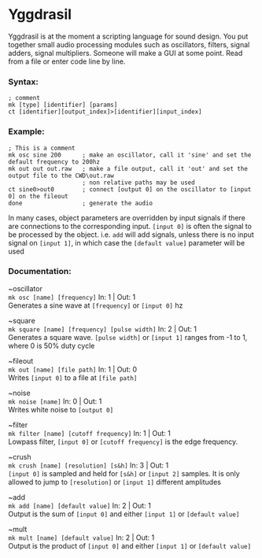 # Yggdrasil
Yggdrasil is at the moment a scripting language for sound design. You put together small audio processing modules such as oscillators, filters, signal adders, signal multipliers. Someone will make a GUI at some point. Read from a file or enter code line by line.
### Syntax:
`; comment` <br />
`mk [type] [identifier] [params]` <br />
`ct [identifier][output_index]>[identifier][input_index]` <br />
### Example:
```
; This is a comment
mk osc sine 200      ; make an oscillator, call it 'sine' and set the default frequency to 200hz
mk out out out.raw   ; make a file output, call it 'out' and set the output file to the CWD\out.raw
                     ; non relative paths may be used
ct sine0>out0        ; connect [output 0] on the oscillator to [input 0] on the fileout
done                 ; generate the audio
```
In many cases, object parameters are overridden by input signals if there are connections to the corresponding input. `[input 0]` is often the signal to be processed by the object. i.e. `add` will add signals, unless there is no input signal on `[input 1]`, in which case the `[default value]` parameter will be used
### Documentation:
~oscillator <br />
`mk osc [name] [frequency]`						In: 1 | Out: 1 <br />
Generates a sine wave at `[frequency]` or `[input 0]` hz <br />

~square <br />
`mk square [name] [frequency] [pulse width]`	In: 2 | Out: 1 <br />
Generates a square wave. `[pulse width]` or `[input 1]` ranges from -1 to 1, where 0 is 50% duty cycle <br />

~fileout <br />
`mk out [name] [file path]`						In: 1 | Out: 0 <br />
Writes `[input 0]` to a file at `[file path]` <br />

~noise <br />
`mk noise [name]`								In: 0 | Out: 1 <br />
Writes white noise to `[output 0]` <br />

~filter <br />
`mk filter [name] [cutoff frequency]`			In: 1 | Out: 1 <br />
Lowpass filter, `[input 0]` or `[cutoff frequency]` is the edge frequency. <br />

~crush <br />
`mk crush [name] [resolution] [s&h]`			In: 3 | Out: 1 <br />
 `[input 0]` is sampled and held for `[s&h]` or `[input 2]` samples. It is only allowed to jump to `[resolution]` or `[input 1]` different amplitudes <br />

~add <br />
`mk add [name] [default value]`					In: 2 | Out: 1 <br />
Output is the sum of `[input 0]` and either `[input 1]` or `[default value]` <br />

~mult <br />
`mk mult [name] [default value]`				In: 2 | Out: 1 <br />
Output is the product of `[input 0]` and either `[input 1]` or `[default value]` <br />
